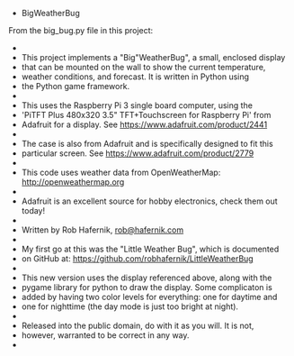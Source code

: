 * BigWeatherBug


From the big_bug.py file in this project:

*
* This project implements a "Big"WeatherBug", a small, enclosed display
* that can be mounted on the wall to show the current temperature,
* weather conditions, and forecast.  It is written in Python using
* the Python game framework.
* 
* This uses the Raspberry Pi 3 single board computer, using the 
* 'PiTFT Plus 480x320 3.5" TFT+Touchscreen for Raspberry Pi' from 
* Adafruit for a display.  See https://www.adafruit.com/product/2441
* 
* The case is also from Adafruit and is specifically designed to fit this
* particular screen.  See https://www.adafruit.com/product/2779
* 
* This code uses weather data from OpenWeatherMap: http://openweathermap.org
*
* Adafruit is an excellent source for hobby electronics, check them out today!
*
* Written by Rob Hafernik, rob@hafernik.com
*
* My first go at this was the "Little Weather Bug", which is documented
* on GitHub at: https://github.com/robhafernik/LittleWeatherBug
* 
* This new version uses the display referenced above, along with the
* pygame library for python to draw the display.  Some complicaton is 
* added by having two color levels for everything: one for daytime and 
* one for nighttime (the day mode is just too bright at night).
*
* Released into the public domain, do with it as you will.  It is not,
* however, warranted to be correct in any way.
*
